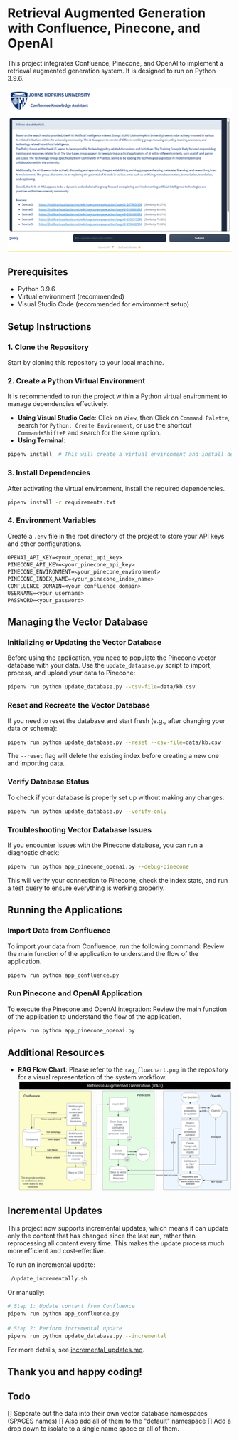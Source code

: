# Retrieval Augmented Generation with Confluence, Pinecone, and OpenAI

This project integrates Confluence, Pinecone, and OpenAI to implement a retrieval augmented generation system. It is designed to run on Python 3.9.6.

![Demo](demo.png)

## Prerequisites

- Python 3.9.6
- Virtual environment (recommended)
- Visual Studio Code (recommended for environment setup)

## Setup Instructions

### 1. Clone the Repository

Start by cloning this repository to your local machine.


### 2. Create a Python Virtual Environment

It is recommended to run the project within a Python virtual environment to manage dependencies effectively.

- **Using Visual Studio Code**: Click on `View`, then Click on `Command Palette`, search for `Python: Create Environment`, or use the shortcut `Command+Shift+P` and search for the same option.
- **Using Terminal**:

```bash
pipenv install  # This will create a virtual environment and install dependencies
```

### 3. Install Dependencies

After activating the virtual environment, install the required dependencies.

```bash
pipenv install -r requirements.txt
```

### 4. Environment Variables

Create a `.env` file in the root directory of the project to store your API keys and other configurations.

```plaintext
OPENAI_API_KEY=<your_openai_api_key>
PINECONE_API_KEY=<your_pinecone_api_key>
PINECONE_ENVIRONMENT=<your_pinecone_environment>
PINECONE_INDEX_NAME=<your_pinecone_index_name>
CONFLUENCE_DOMAIN=<your_confluence_domain>
USERNAME=<your_username>
PASSWORD=<your_password>
```

## Managing the Vector Database

### Initializing or Updating the Vector Database

Before using the application, you need to populate the Pinecone vector database with your data. Use the `update_database.py` script to import, process, and upload your data to Pinecone:

```bash
pipenv run python update_database.py --csv-file=data/kb.csv
```

### Reset and Recreate the Vector Database

If you need to reset the database and start fresh (e.g., after changing your data or schema):

```bash
pipenv run python update_database.py --reset --csv-file=data/kb.csv
```

The `--reset` flag will delete the existing index before creating a new one and importing data.

### Verify Database Status

To check if your database is properly set up without making any changes:

```bash
pipenv run python update_database.py --verify-only
```

### Troubleshooting Vector Database Issues

If you encounter issues with the Pinecone database, you can run a diagnostic check:

```bash
pipenv run python app_pinecone_openai.py --debug-pinecone
```

This will verify your connection to Pinecone, check the index stats, and run a test query to ensure everything is working properly.

## Running the Applications

### Import Data from Confluence

To import your data from Confluence, run the following command:
Review the main function of the application to understand the flow of the application.

```bash
pipenv run python app_confluence.py
```

### Run Pinecone and OpenAI Application

To execute the Pinecone and OpenAI integration:
Review the main function of the application to understand the flow of the application.

```bash
pipenv run python app_pinecone_openai.py
```

## Additional Resources

- **RAG Flow Chart**: Please refer to the `rag_flowchart.png` in the repository for a visual representation of the system workflow.
![RAG Flow Chart](rag_flowchart.png "Retrieval Augmented Generation Flow Chart")

## Incremental Updates

This project now supports incremental updates, which means it can update only the content that has changed since the last run, rather than reprocessing all content every time. This makes the update process much more efficient and cost-effective.

To run an incremental update:
```bash
./update_incrementally.sh
```

Or manually:
```bash
# Step 1: Update content from Confluence
pipenv run python app_confluence.py

# Step 2: Perform incremental update
pipenv run python update_database.py --incremental
```

For more details, see [incremental_updates.md](incremental_updates.md).

## Thank you and happy coding!


## Todo
[] Seporate out the data into their own vector database namespaces (SPACES names)
[] Also add all of them to the "default" namespace
[] Add a drop down to isolate to a single name space or all of them.
